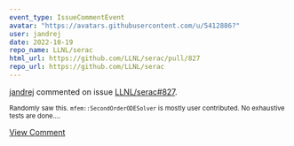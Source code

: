 ```yaml
---
event_type: IssueCommentEvent
avatar: "https://avatars.githubusercontent.com/u/5412886?"
user: jandrej
date: 2022-10-19
repo_name: LLNL/serac
html_url: https://github.com/LLNL/serac/pull/827
repo_url: https://github.com/LLNL/serac
---
```


<a href='https://github.com/jandrej' target='_blank'>jandrej</a> commented on issue <a href='https://github.com/LLNL/serac/pull/827' target='_blank'>LLNL/serac#827</a>.

<small>Randomly saw this. `mfem::SecondOrderODESolver` is mostly user contributed. No exhaustive tests are done....</small>

<a href='https://github.com/LLNL/serac/pull/827' target='_blank'>View Comment</a>